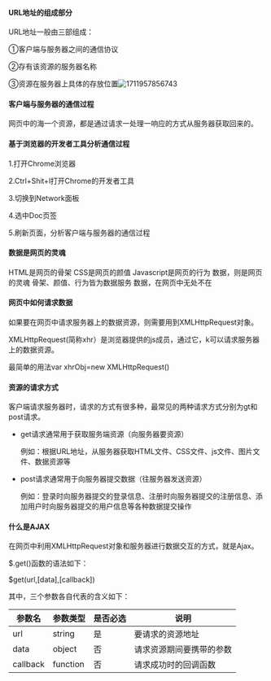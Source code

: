 #### URL地址的组成部分

URL地址一般由三部组成：

①客户端与服务器之间的通信协议

②存有该资源的服务器名称

③资源在服务器上具体的存放位置![1711957856743](C:\Users\HQZhen12\Downloads\1711957856743.png)

#### 客户端与服务器的通信过程

网页中的海一个资源，都是通过请求一处理一响应的方式从服务器获取回来的。

#### 基于浏览器的开发者工具分析通信过程

1.打开Chrome浏览器

2.Ctrl+Shit+l打开Chrome的开发者工具

3.切换到Network面板

4.选中Doc页签

5.刷新页面，分析客户端与服务器的通信过程

#### 数据是网页的灵魂

HTML是网页的骨架
CSS是网页的颜值
Javascript是网页的行为
数据，则是网页的灵魂
骨架、颜值、行为皆为数据服务
数据，在网页中无处不在

#### 网页中如何请求数据

如果要在网页中请求服务器上的数据资源，则需要用到XMLHttpRequest对象。

XMLHttpRequest(简称xhr）是浏览器提供的js成员，通过它，k可以请求服务器上的数据资源。

最简单的用法var xhrObj=new XMLHttpRequest()

#### 资源的请求方式

客户端请求服务器时，请求的方式有很多种，最常见的两种请求方式分别为gt和post请求。

- get请求通常用于获取服务端资源（向服务器要资源）

  例如：根据URL地址，从服务器获取HTML文件、CSS文件、js文件、图片文件、数据资源等

- post请求通常用于向服务器提交数据（往服务器发送资源）

  例如：登录时向服务器提交的登录信息、注册时向服务器提交的注册信息、添加用户时向服务器提交的用户信息等各种数据提交操作

#### 什么是AJAX

在网页中利用XMLHttpRequest对象和服务器进行数据交互的方式，就是Ajax。

$.get()函数的语法如下：

$get(url,[data],[callback])

其中，三个参数各自代表的含义如下：

| 参数名   | 参数类型 | 是否必选 | 说明                     |
| -------- | -------- | -------- | ------------------------ |
| url      | string   | 是       | 要请求的资源地址         |
| data     | object   | 否       | 请求资源期间要携带的参数 |
| callback | function | 否       | 请求成功时的回调函数     |